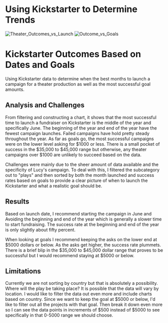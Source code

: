 # Using Kickstarter to Determine Trends

![Theater_Outcomes_vs_Launch](https://user-images.githubusercontent.com/82114481/116003110-aa0eb700-a5ca-11eb-9ee5-fe0d5287b24c.png)
![Outcome_vs_Goals](https://user-images.githubusercontent.com/82114481/116003113-ad09a780-a5ca-11eb-9810-a4ccd55880c6.png)
# Kickstarter Outcomes Based on Dates and Goals

Using Kickstarter data to determine when the best months to launch a campaign for a theater production as well as the most successful goal amounts.

## Analysis and Challenges


From filtering and constructing a chart, it shows that the most successful time to launch a fundraiser on Kickstarter is the middle of the year and specifically June. The beginning of the year and end of the year have the fewest campaign launches. Failed campaigns have hold pretty steady throughout the year. As far as goals go, the most successful campaigns were on the lower level asking for $1000 or less. There is a small pocket of success in the $35,000 to $45,000 range but otherwise, any theater campaigns over $1000 are unlikely to succeed based on the data. 

Challenges were mainly due to the sheer amount of data available and the specificity of Lucy's campaign. To deal with this, I filtered the subcategory out to "plays" and then sorted by both the month launched and success rates based on goals to provide a clear picture of when to launch the Kickstarter and what a realistic goal should be.

## Results

Based on launch date, I recommend starting the campaign in June and Avoiding the beginning and end of the year which is generally a slower time to start fundraising. The success rate at the beginning and end of the year is only slightly about fifty percent. 

When looking at goals I recommend keeping the asks on the lower end at $5000 dollars or below. As the asks get higher, the success rate plummets. There is a brief blip in the $35,000 to $45,000 dollar range that proves to be successful but I would recommend staying at $5000 or below. 

## Limitations

Currently we are not sorting by country but that is absolutely a possibility. Where will the play be taking place? It is possible that the data will vary by location. I would like to filter the data out even more and include charts based on country. Since we want to keep the goal at $5000 or below, I'd like to filter out all the projects with that goal. Then break it down even more so I can see the data points in increments of $500 instead of $5000 to see specifically in that 0-5000 range we should choose.
